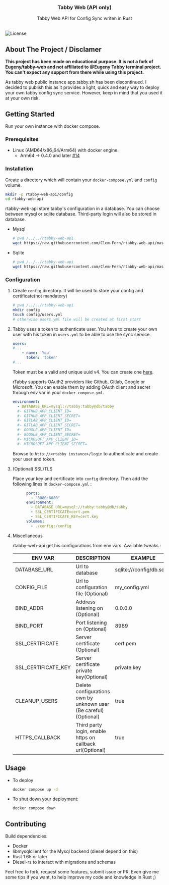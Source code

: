 <br/>
<p align="center">
  <h3 align="center">Tabby Web (API only)</h3>

  <p align="center">
    Tabby Web API for Config Sync writen in Rust
    <br/>
    <br/>
  </p>
</p>

![License](https://img.shields.io/github/license/Clem-Fern/rtabby-web-api) 

## About The Project / Disclamer

**This project has been made on educational purpose. It is not a fork of Eugeny/tabby-web and not affiliated to @Eugeny Tabby terminal project. You can't expect any support from there while using this project.**

As tabby web public instance app.tabby.sh has been discontinued. I decided to publish this as it provides a light, quick and easy way to deploy your own tabby config sync service. However, keep in mind that you used it at your own risk.

## Getting Started

Run your own instance with docker compose.

### Prerequisites

* Linux (AMD64/x86_64/Arm64) with docker engine.
  * Arm64 -> 0.4.0 and later [#14](https://github.com/Clem-Fern/rtabby-web-api/issues/14)

### Installation

Create a directory which will contain your `docker-compose.yml` and `config` volume.
```sh
mkdir -p rtabby-web-api/config
cd rtabby-web-api
```

rtabby-web-api store tabby's configuration in a database. You can choose between mysql or sqlite database. Third-party login will also be stored in database.

* Mysql
  ```sh
  # pwd /../../rtabby-web-api
  wget https://raw.githubusercontent.com/Clem-Fern/rtabby-web-api/master/docker-compose.yml
  ```

* Sqlite
  ```sh
  # pwd /../../rtabby-web-api
  wget https://raw.githubusercontent.com/Clem-Fern/rtabby-web-api/master/docker-compose-sqlite.yml -O docker-compose.yml
  ```

### Configuration

1. Create `config` directory. It will be used to store your config and certificate(not mandatory)

    ```sh
    # pwd /../../rtabby-web-api
    mkdir config
    touch config/users.yml
    # otherwise users.yml file will be created at first start 
    ```

2. Tabby uses a token to authenticate user. You have to create your own user with his token in `users.yml` to be able to use the sync service.

    ```yaml
    users:
    #...
        - name: 'You'
          token: 'token'
    #...
    ```
    Token must be a valid and unique uuid v4. You can create one [here](https://www.uuidgenerator.net/version4).

    rTabby supports OAuth2 providers like Github, Gitlab, Google or Microsoft. You can enable them by adding OAuth client and secret through env var in your `docker-compose.yml`.

    ```yml
    environment:
      - DATABASE_URL=mysql://tabby:tabby@db/tabby
      #- GITHUB_APP_CLIENT_ID=
      #- GITHUB_APP_CLIENT_SECRET=
      #- GITLAB_APP_CLIENT_ID=
      #- GITLAB_APP_CLIENT_SECRET=
      #- GOOGLE_APP_CLIENT_ID=
      #- GOOGLE_APP_CLIENT_SECRET=
      #- MICROSOFT_APP_CLIENT_ID=
      #- MICROSOFT_APP_CLIENT_SECRET=
    ``` 

    Browse to `http://<rtabby instance>/login` to authenticate and create your user and token.

3. (Optional) SSL/TLS

    Place your key and certificate into `config` directory. Then add the following lines in `docker-compose.yml` :
    ```yaml
          ports:
            - "8080:8080"
          environment:
            - DATABASE_URL=mysql://tabby:tabby@db/tabby
            - SSL_CERTIFICATE=cert.pem
            - SSL_CERTIFICATE_KEY=cert.key
          volumes:
            - ./config:/config
    ```

4. Miscellaneous
    
    rtabby-web-api get his configurations from env vars. Available tweaks :

    | ENV VAR | DESCRIPTION | EXAMPLE | DEFAULT |
    |---------|-------------|---------|---------|
    |DATABASE_URL|Url to database|sqlite:///config/db.sqlite|-|
    |CONFIG_FILE|Url to configuration file (Optional)|my_config.yml|users.yml|
    |BIND_ADDR|Address listening on (Optional)|0.0.0.0|0.0.0.0|
    |BIND_PORT|Port listening on (Optional)|8989|8080|
    |SSL_CERTIFICATE|Server certificate (Optional)|cert.pem|None|
    |SSL_CERTIFICATE_KEY|Server certificate private key(Optional)|private.key|None|    
    |CLEANUP_USERS|Delete configurations own by unknown user (Be careful)(Optional)|true|false|
    |HTTPS_CALLBACK|Third party login, enable https on callback uri(Optional)|true|false|  

## Usage

* To deploy
  ```sh
  docker compose up -d
  ```

* To shut down your deployment:
  ```sh
  docker compose down
  ```

## Contributing

Build dependencies:
  * Docker 
  * libmysqlclient for the Mysql backend (diesel depend on this)
  * Rust 1.65 or later
  * Diesel-rs to interact with migrations and schemas

Feel free to fork, request some features, submit issue or PR. Even give me some tips if you want, to help improve my code and knowledge in Rust ;)

